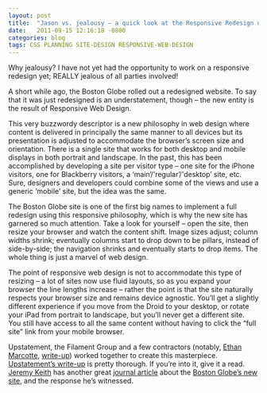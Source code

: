 ```yaml
---
layout: post
title:  "Jason vs. jealousy – a quick look at the Responsive Redesign of the Boston Globe"
date:   2011-09-15 12:16:18 -0800
categories: blog 
tags: CSS PLANNING SITE-DESIGN RESPONSIVE-WEB-DESIGN  
---
```

Why jealousy?  I have not yet had the opportunity to work on a responsive redesign yet; REALLY jealous of all parties involved!

A short while ago, the Boston Globe rolled out a redesigned website. To say that it was just redesigned is an understatement, though – the new entity is the result of Responsive Web Design.

This very buzzwordy descriptor is a new philosophy in web design where content is delivered in principally the same manner to all devices but its presentation is adjusted to accommodate the browser’s screen size and orientation. There is a single site that works for both desktop and mobile displays in both portrait and landscape. In the past, this has been accomplished by developing a site per visitor type – one site for the iPhone visitors, one for Blackberry visitors, a ‘main’/'regular’/'desktop’ site, etc. Sure, designers and developers could combine some of the views and use a generic ‘mobile’ site, but the idea was the same.


The Boston Globe site is one of the first big names to implement a full redesign using this responsive philosophy, which is why the new site has garnered so much attention. Take a look for yourself – open the site, then resize your browser and watch the content shift. Image sizes adjust; column widths shrink; eventually columns start to drop down to be pillars, instead of side-by-side; the navigation shrinks and eventually starts to drop items. The whole thing is just a marvel of web design.

The point of responsive web design is not to accommodate this type of resizing – a lot of sites now use fluid layouts, so as you expand your browser the line lengths increase – rather the point is that the site naturally respects your browser size and remains device agnostic. You’ll get a slightly different experience if you move from the Droid to your desktop, or rotate your iPad from portrait to landscape, but you’ll never get a different site. You still have access to all the same content without having to click the “full site” link from your mobile browser.

Upstatement, the Filament Group and a few contractors (notably, [Ethan Marcotte](http://www.twitter.com/beep), [write-up](http://unstoppablerobotninja.com/entry/the-boston-globe/)) worked together to create this masterpiece. [Upstatement’s write-up](http://upstatement.com/portfolio/boston-globe/) is pretty thorough. If you’re into it, give it a read. [Jeremy Keith](http://twitter.com/adactio) has another great [journal article](http://adactio.com/journal/4862/) about the [Boston Globe’s new site](http://www.bostonglobe.com), and the response he’s witnessed.